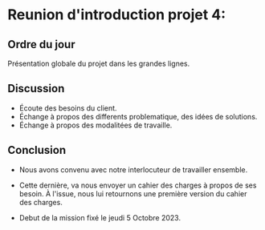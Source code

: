 # Reunion d'introduction projet 4: 

## **Ordre du jour** 
Présentation globale du projet dans les grandes lignes.

## **Discussion**
*   Écoute des besoins du client.
*   Échange à propos des differents problematique, des idées de solutions. 
*   Échange à propos des modalitées de travaille.

## **Conclusion**

*   Nous avons convenu avec notre interlocuteur de travailler ensemble.

*   Cette dernière, va nous envoyer un cahier des charges à propos de ses besoin. À l'issue, nous lui retournons une première version du cahier des charges. 

*   Debut de la mission fixé le jeudi 5 Octobre 2023.